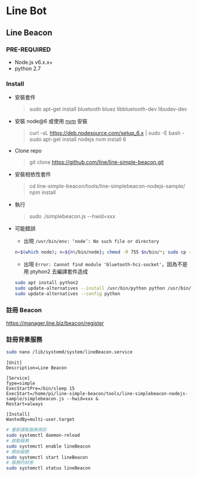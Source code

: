 # Line Bot

## Line Beacon

### PRE-REQUIRED

- Node.js v6.x.x+
- python 2.7

### Install

- 安裝套件
  > sudo apt-get install bluetooth bluez libbluetooth-dev libudev-dev

- 安裝 node@6 或使用 [nvm](https://github.com/nvm-sh/nvm) 安裝
  > curl -sL https://deb.nodesource.com/setup_6.x | sudo -E bash -
  > sudo apt-get install nodejs
  > nvm install 6
  
- Clone repo
  > git clone <https://github.com/line/line-simple-beacon.git>

- 安裝相依性套件
  > cd line-simple-beacon/tools/line-simplebeacon-nodejs-sample/
  > npm install

- 執行
  > sudo ./simplebeacon.js --hwid=xxx

- 可能錯誤

  - 出現 `/usr/bin/env: ‘node’: No such file or directory`

  ```bash
  n=$(which node); n=${n%/bin/node}; chmod -R 755 $n/bin/*; sudo cp -r $n/{bin,lib,share} /usr/local
  ```

  - 出現 `Error: Cannot find module 'bluetooth-hci-socket'`，因為不是用 ptyhon2 去編譯套件造成

  ```bash
  sudo apt install python2
  sudo update-alternatives --install /usr/bin/python python /usr/bin/python2.7 1
  sudo update-alternatives --config python
  ```

### 註冊 Beacon

<https://manager.line.biz/beacon/register>

### 註冊背景服務

```bash
sudo nano /lib/systemd/system/lineBeacon.service
```

```service
[Unit]
Description=Line Beacon

[Service]
Type=simple
ExecStartPre=/bin/sleep 15
ExecStart=/home/pi/line-simple-beacon/tools/line-simplebeacon-nodejs-sample/simplebeacon.js --hwid=xxx &
Restart=always

[Install]
WantedBy=multi-user.target
```

```bash
# 重新讀取服務資訊
sudo systemctl daemon-reload
# 啟動服務
sudo systemctl enable lineBeacon
# 開始服務
sudo systemctl start lineBeacon
# 服務的狀態
sudo systemctl status lineBeacon
```
